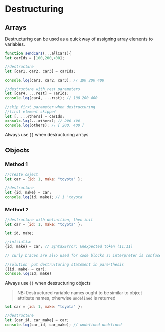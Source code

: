 # Destructuring

## Arrays

Destructuring can be used as a quick way of assigning array elements to variables.

```javascript
function sendCars(...allCars){
let carIds = [100,200,400];

//destructure 
let [car1, car2, car3] = carIds;

console.log(car1, car2, car3); // 100 200 400

//destructure with rest parameters
let [car4, ...rest] = carIds;
console.log(car4, ...rest); // 100 200 400

//skip first parameter when destructuring
//first element skipped
let [, ...others] = carIds;
console.log(...others); // 200 400
console.log(others); // [ 200, 400 ]
```

Always use `[]` when destructuring arrays

## Objects

### Method 1

```javascript
//create object
let car = {id: 1, make: "toyota" };

//destructure
let {id, make} = car;
console.log(id, make); // 1 'toyota'
```

### Method 2

```javascript
//destructure with definition, then init
let car = {id: 1, make: "toyota" };

let id, make;

//initialise
{id, make} = car; // SyntaxError: Unexpected token (11:11)

// curly braces are also used for code blocks so interpreter is confused: are u destructuring or starting a code block.

//solution: put destructuring statement in parenthesis
({id, make} = car);
console.log(id, make)
```

Always use `{}` when destructuring objects

> NB: Destructured variable names ought to be similar to object attribute names, otherwise `undefined` is returned

```javascript
let car = {id: 1, make: "toyota" };

//destructure
let {car_id, car_make} = car;
console.log(car_id, car_make); // undefined undefined
```

